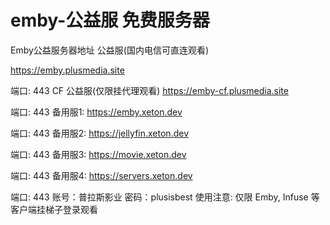 # emby-公益服 免费服务器

Emby公益服务器地址
公益服(国内电信可直连观看)

https://emby.plusmedia.site

端口: 443
CF 公益服(仅限挂代理观看)
https://emby-cf.plusmedia.site

端口: 443
备用服1:
https://emby.xeton.dev

端口: 443
备用服2:
https://jellyfin.xeton.dev

端口: 443
备用服3:
https://movie.xeton.dev

端口: 443
备用服4:
https://servers.xeton.dev

端口: 443
账号：普拉斯影业
密码：plusisbest
使用注意: 仅限 Emby, Infuse 等客户端挂梯子登录观看
